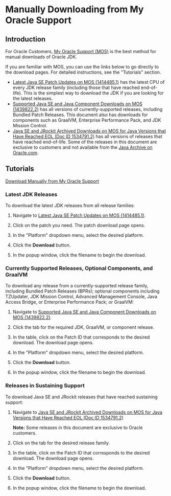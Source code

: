 # Manually Downloading from My Oracle Support

## Introduction
For Oracle Customers, [My Oracle Support (MOS)](https://support.oracle.com/portal/) is the best method for manual downloads of Oracle JDK.

If you are familiar with MOS, you can use the links below to go directly to the download pages. For detailed instructions, see the "Tutorials" section.

- [Latest Java SE Patch Updates on MOS (1414485.1)](https://support.oracle.com/epmos/faces/DocumentDisplay?id=1414485.1) has the latest CPU of every JDK release family (including those that have reached end-of-life). This is the simplest way to download the JDK if you are looking for the latest releases.
- [Supported Java SE and Java Component Downloads on MOS (1439822.2)](https://support.oracle.com/epmos/faces/DocumentDisplay?id=1439822.2) has all versions of currently-supported releases, including Bundled Patch Releases. This document also has downloads for components such as  GraalVM, Enterprise Performance Pack, and JDK Mission Control.
- [Java SE and JRockit Archived Downloads on MOS for Java Versions that Have Reached EOL (Doc ID 1534791.2)](https://support.oracle.com/epmos/faces/DocumentDisplay?id=1534791.2) has all versions of releases that have reached end-of-life. Some of the releases in this document are exclusive to customers and not available from the [Java Archive on Oracle.com](https://www.oracle.com/java/technologies/downloads/archive/).


## Tutorials
[Download Manually from My Oracle Support](videohub:1_01hfc6wp)

### Latest JDK Releases
To download the latest JDK releases from all release families:

1. Navigate to [Latest Java SE Patch Updates on MOS (1414485.1)](https://support.oracle.com/epmos/faces/DocumentDisplay?id=1414485.1).

2. Click on the patch you need. The patch download page opens.

3. In the "Platform" dropdown menu, select the desired platform.

4. Click the **Download** button.

5. In the popup window, click the filename to begin the download.


### Currently Supported Releases, Optional Components, and GraalVM
To download any release from a currently-supported release family, including Bundled Patch Releases (BPRs); optional components including TZUpdater, JDK Mission Control, Advanced Management Console, Java Access Bridge, or Enterprise Performance Pack; or GraalVM:

1. Navigate to [Supported Java SE and Java Component Downloads on MOS (1439822.2)](https://support.oracle.com/epmos/faces/DocumentDisplay?id=1439822.2).

2. Click the tab for the required JDK, GraalVM, or component release.

3. In the table, click on the Patch ID that corresponds to the desired download. The download page opens.

4. In the "Platform" dropdown menu, select the desired platform.

5. Click the **Download** button.

6. In the popup window, click the filename to begin the download.

### Releases in Sustaining Support
To download Java SE and JRockit releases that have reached sustaining support:

1. Navigate to [Java SE and JRockit Archived Downloads on MOS for Java Versions that Have Reached EOL (Doc ID 1534791.2)](https://support.oracle.com/epmos/faces/DocumentDisplay?id=1534791.2)

    **Note:** Some releases in this document are exclusive to Oracle customers.

2. Click on the tab for the desired release family.

3. In the table, click on the Patch ID that corresponds to the desired download. The download page opens.

4. In the "Platform" dropdown menu, select the desired platform.

5. Click the **Download** button.

6. In the popup window, click the filename to begin the download.






